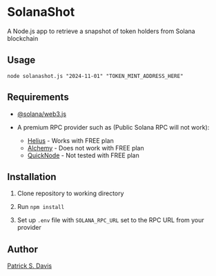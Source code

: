 # SolanaShot

A Node.js app to retrieve a snapshot of token holders from Solana blockchain

## Usage

`node solanashot.js "2024-11-01" "TOKEN_MINT_ADDRESS_HERE"`

## Requirements

- [@solana/web3.js](https://www.npmjs.com/package/@solana/web3.js)

- A premium RPC provider such as (Public Solana RPC will not work):
  - [Helius](https://www.helius.dev) - Works with FREE plan
  - [Alchemy](https://www.alchemy.com) - Does not work with FREE plan
  - [QuickNode](https://www.quicknode.com) - Not tested with FREE plan

## Installation

1. Clone repository to working directory

2. Run `npm install`

3. Set up `.env` file with `SOLANA_RPC_URL` set to the RPC URL from your provider

## Author

[Patrick S. Davis](https://x.com/PatrionDigital)
